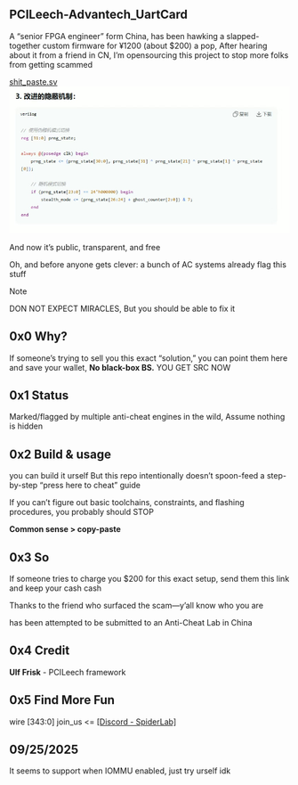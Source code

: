 ## PCILeech-Advantech_UartCard
A “senior FPGA engineer” form China, has been hawking a slapped-together custom firmware for ¥1200 (about $200) a pop, After hearing about it from a friend in CN, I’m opensourcing this project to stop more folks from getting scammed

[shit_paste.sv](assets/shit_paste.sv)
![shit](assets/image.jpg)

And now it’s public, transparent, and free

Oh, and before anyone gets clever: a bunch of AC systems already flag this stuff

> [!NOTE]
>
> DON NOT EXPECT MIRACLES, But you should be able to fix it

## 0x0 Why?
If someone’s trying to sell you this exact “solution,” you can point them here and save your wallet, **No black-box BS.** YOU GET SRC NOW

## 0x1 Status
Marked/flagged by multiple anti-cheat engines in the wild, Assume nothing is hidden

## 0x2 Build & usage
you can build it urself
But this repo intentionally doesn’t spoon-feed a step-by-step “press here to cheat” guide 

If you can’t figure out basic toolchains, constraints, and flashing procedures, you probably should STOP

**Common sense > copy-paste**

## 0x3 So
If someone tries to charge you $200 for this exact setup, send them this link and keep your cash cash

Thanks to the friend who surfaced the scam—y’all know who you are

has been attempted to be submitted to an Anti-Cheat Lab in China

## 0x4 Credit
**Ulf Frisk** - PCILeech framework

## 0x5 Find More Fun
wire [343:0] join_us <= [[Discord - SpiderLab]](https://discord.gg/ajXCy3naaR)

## 09/25/2025
It seems to support when IOMMU enabled, just try urself idk
